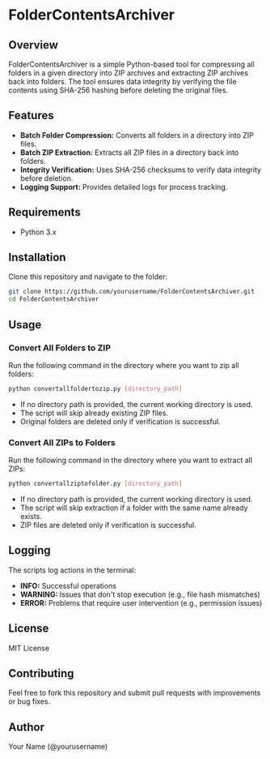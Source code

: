 # FolderContentsArchiver

## Overview
FolderContentsArchiver is a simple Python-based tool for compressing all folders in a given directory into ZIP archives and extracting ZIP archives back into folders. The tool ensures data integrity by verifying the file contents using SHA-256 hashing before deleting the original files.

## Features
- **Batch Folder Compression:** Converts all folders in a directory into ZIP files.
- **Batch ZIP Extraction:** Extracts all ZIP files in a directory back into folders.
- **Integrity Verification:** Uses SHA-256 checksums to verify data integrity before deletion.
- **Logging Support:** Provides detailed logs for process tracking.

## Requirements
- Python 3.x

## Installation
Clone this repository and navigate to the folder:
```sh
git clone https://github.com/yourusername/FolderContentsArchiver.git
cd FolderContentsArchiver
```

## Usage

### Convert All Folders to ZIP
Run the following command in the directory where you want to zip all folders:
```sh
python convertallfoldertozip.py [directory_path]
```
- If no directory path is provided, the current working directory is used.
- The script will skip already existing ZIP files.
- Original folders are deleted only if verification is successful.

### Convert All ZIPs to Folders
Run the following command in the directory where you want to extract all ZIPs:
```sh
python convertallziptofolder.py [directory_path]
```
- If no directory path is provided, the current working directory is used.
- The script will skip extraction if a folder with the same name already exists.
- ZIP files are deleted only if verification is successful.

## Logging
The scripts log actions in the terminal:
- **INFO:** Successful operations
- **WARNING:** Issues that don't stop execution (e.g., file hash mismatches)
- **ERROR:** Problems that require user intervention (e.g., permission issues)

## License
MIT License

## Contributing
Feel free to fork this repository and submit pull requests with improvements or bug fixes.

## Author
Your Name (@yourusername)

